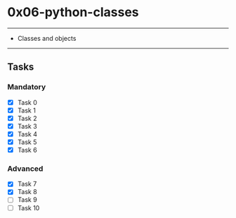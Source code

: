 # 0x06-python-classes

---
* Classes and objects
---

## Tasks
### Mandatory
- [x] Task 0
- [x] Task 1
- [x] Task 2
- [x] Task 3
- [x] Task 4
- [x] Task 5
- [x] Task 6

### Advanced
- [x] Task 7
- [x] Task 8
- [ ] Task 9
- [ ] Task 10
